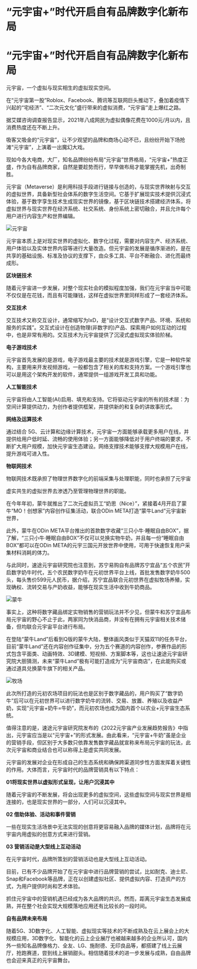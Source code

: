 # “元宇宙+”时代开启自有品牌数字化新布局


# “元宇宙+”时代开启自有品牌数字化新布局

元宇宙，一个虚拟与现实相生的虚拟现实空间。

在“元宇宙第一股”Roblox、Facebook、腾讯等互联网巨头推动下，叠加着疫情下兴起的“宅经济”、“二次元文化”盛行带来的虚拟消费，“元宇宙”走上爆红之路。

据艾媒咨询调查报告显示，2021年八成网民为虚拟偶像花费在1000元/月以内，且消费热度还在不断上升。

吸客又吸金的“元宇宙”，让不少观望的品牌和商场心动不已，且纷纷开始下场抢滩“元宇宙”，上演着一出魔幻大戏。

现如今各大电商，大厂，知名品牌纷纷布局“元宇宙”世界格局，“元宇宙+”热度正盛，作为自有品牌商家，自然是要趁势而行，早早做布局才能掌握先机，出奇制胜。

元宇宙（Metaverse）是利用科技手段进行链接与创造的，与现实世界映射与交互的虚拟世界，具备新型社会体系的数字生活空间。它基于扩展现实技术提供沉浸式体验，基于数字孪生技术生成现实世界的镜像，基于区块链技术搭建经济体系，将虚拟世界与现实世界在经济系统、社交系统、身份系统上密切融合，并且允许每个用户进行内容生产和世界编辑。

![元宇宙](https://pic.rmb.bdstatic.com/bjh/down/a58a4d548b8dd53e6bb8bc3dcd58f7a5.jpeg)

元宇宙本质上是对现实世界的虚拟化、数字化过程，需要对内容生产、经济系统、用户体验以及实体世界内容等进行大量改造。但元宇宙的发展是循序渐进的，是在共享的基础设施、标准及协议的支撑下，由众多工具、平台不断融合、进化而最终成形。

**区块链技术**

随着元宇宙进一步发展，对整个现实社会的模拟程度加强，我们在元宇宙当中可能不仅仅是在花钱，而且有可能赚钱，这样在虚拟世界里同样形成了一套经济体系。



**交互技术**

交互技术又称交互设计，通常缩写为IxD，是“设计交互式数字产品、环境、系统和服务的实践”。交互式设计在创造物理(非数字的)产品、探索用户如何互动的过程中，也是非常有用的。交互技术为元宇宙提供了沉浸式虚拟现实体验阶梯。



**电子游戏技术**

元宇宙首先发展的是游戏，电子游戏最主要的技术就是游戏引擎，它是一种软件架构，主要用来开发视频游戏，一般都包含了相关的库和支持方案。一个游戏引擎也可以是用这个架构开发的软件，通常提供一组游戏开发工具和功能。

**人工智能技术**

元宇宙将由人工智能(AI)启用、填充和支持。它将驱动元宇宙的所有的技术层：为空间计算提供动力，为创作者提供框架，并提供新的和复杂的讲故事形式。



**网络及运算技术**

通过结合 5G、云计算和边缘计算技术，元宇宙一方面能够承载更多用户在线，并提供给用户低时延、流畅的使用体验；另一方面能够降低对于用户终端的要求，不断扩大用户规模，加快元宇宙生态建设。网络支撑技术能够支撑大规模用户在线，提升游戏可进入性。



**物联网技术**

物联网技术既承担了物理世界数字化的前端采集与处理职能，同时也承担了元宇宙

虚实共生的虚拟世界去渗透乃至管理物理世界的职能。



在今年年初，蒙牛就推出了二次元虚拟员工“奶思（Nice）”，紧接着4月开启了蒙牛“MO！创想家”内容创作征集活动，联合ODin META打造“蒙牛Land”元宇宙新世界，

此外，蒙牛在ODin META平台推出的首款数字收藏“三只小牛·睡眠自由BOX”，据了解，“三只小牛·睡眠自由BOX”不仅可以兑换实物牛奶，并且每一份“睡眠自由BOX”都可以在ODin META的元宇三国元开放世界中使用，可用于快速恢复用户采集材料消耗的体力。

与此同时，速途元宇宙研究院也注意到，苏宁易购自有品牌苏宁宜品“五个农民”开启数字奶牛时代，五个农民数字奶牛在元初世界平台上线，首批发售数字奶牛500头，每头售价599元人民币，据介绍，苏宁宜品联合元初世界在虚拟牧场养殖，实现确权、流转交易与产奶收益，能够在现实生活中收到牛奶商品。

![蒙牛](https://pic.rmb.bdstatic.com/bjh/down/bfcbc9cf7da5217a1374a08dfe050e90.jpeg)

事实上，这种将数字藏品绑定实物销售的营销玩法并不少见，但蒙牛和苏宁宜品布局元宇宙的野心不止于此，两家同为快消品商，并没有在拥有元宇宙相关技术储备，但均联合元宇宙平台进行布局。

在登陆“蒙牛Land”后看到Q版的蒙牛大陆，整体画风类似于天猫双11的任务平台，目前“蒙牛Land”还在内容创作征集中，分为五个赛道的内容创作，参赛作品的形式包含平面类、动画特效、3D建模、短视频、方案脚本等，这也让速途元宇宙研究院大胆猜测，未来“蒙牛Land”极有可能打造成为“元宇宙商店”，在此能购买或通过道具兑换蒙牛旗下的相关产品。

![牧场](https://pic.rmb.bdstatic.com/bjh/down/f87c1735da6b5c09a73d5c3492dd5260.jpeg)

此次所打造的元初农场项目的玩法也是区别于数字藏品的，用户购买了“数字奶牛”后可以在元初世界可以进行数字奶牛的流转、交易、放置、养殖以及收益产奶，实现“元宇宙+奶牛=牛奶”，而元初农场也成为国内首个以农业+元宇宙生态系统。

值得注意的是，速途元宇宙研究院发布的《2022元宇宙产业发展趋势报告》中指出，元宇宙应当是以“元宇宙+”的形式发展。由此看来，“元宇宙+牛奶”虽是企业的营销手段，但区别于大多数只依靠发售数字藏品就宣称来布局元宇宙的玩法，此次元宇宙和商业结合也可以称得上是虚实共同发展。

元宇宙的发展对企业在形成自己的生态系统和确保跨渠道同步性方面发挥着关键性的作用。大体而言，元宇宙时代的品牌营销具有以下特点：

**01将现实世界以虚拟形式呈现，让用户沉浸其中**

随着元宇宙的不断发展，将会出现更多的虚拟空间，这些虚拟空间与现实世界是相连接的，也是现实世界的一部分，人们可以沉浸其中。

**02 借助体验、活动和事件营销**

一些在现实生活场景中无法实现的创意将更容易融入品牌的媒体计划，品牌将在元宇宙内用虚拟的创意方式来进行营销。

**03 营销活动是大型线上互动活动**

在元宇宙时代，品牌所策划的营销活动也是大型线上互动活动。

目前，已有不少品牌开始了在元宇宙中进行品牌营销的尝试，比如耐克、迪士尼、Snap和Facebook等品牌，正在以创建虚拟社区、提供虚拟内容、打造资产的方式，为用户提供时尚和艺术体验。

抓住元宇宙中的营销机遇已经成为各大品牌的共识。然而，距离元宇宙生态发展成熟，并在整个社会实现大规模落地应用还有比较长的一段时间。

**自有品牌未来布局**

随着5G、3D数字化、人工智能、虚拟现实等技术的不断成熟及在云上展会上的大规模应用，3D数字化、智能化的云上企业展厅也被越来越多的企业所认可，国内外一些知名品牌像格力、全友、LG、施耐德、无印良品等，都搭建了线上云展厅，抢跑赛道，尝到线上展销甜头。相信随着技术的进一步发展与成熟，自由品牌也会迎来真正的元宇宙舞台。
